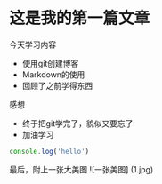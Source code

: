 # 这是我的第一篇文章

今天学习内容

* 使用git创建博客
* Markdown的使用
* 回顾了之前学得东西
  
感想
* 终于把git学完了，貌似又要忘了
* 加油学习
  
```javascript
console.log('hello')
```

最后，附上一张大美图
![一张美图] (1.jpg)
